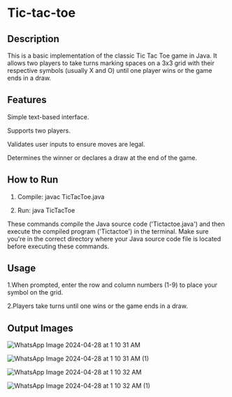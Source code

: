 # Tic-tac-toe

## Description

This is a basic implementation of the classic Tic Tac Toe game in Java. It allows two players to take turns marking spaces on a 3x3 grid with their respective symbols (usually X and O) until one player wins or the game ends in a draw.

## Features

Simple text-based interface.

Supports two players.

Validates user inputs to ensure moves are legal.

Determines the winner or declares a draw at the end of the game.

## How to Run

1. Compile:  javac TicTacToe.java

2. Run:  java TicTacToe

These commands compile the Java source code ('Tictactoe.java') and then execute the compiled program ('Tictactoe') in the terminal. Make sure you're in the correct directory where your Java source code file is located before executing these commands.

## Usage

1.When prompted, enter the row and column numbers (1-9) to place your symbol on the grid.

2.Players take turns until one wins or the game ends in a draw.

## Output Images

![WhatsApp Image 2024-04-28 at 1 10 31 AM](https://github.com/Kashyapriya/Tic-tac-toe/assets/95755693/69f4f5dc-9357-45b2-8754-92c575e5bdc5)

![WhatsApp Image 2024-04-28 at 1 10 31 AM (1)](https://github.com/Kashyapriya/Tic-tac-toe/assets/95755693/8c5fea38-545e-4bc7-9193-c5beed7887a5)

![WhatsApp Image 2024-04-28 at 1 10 32 AM](https://github.com/Kashyapriya/Tic-tac-toe/assets/95755693/9418e2ac-5378-4162-bed8-b65efff7604f)

![WhatsApp Image 2024-04-28 at 1 10 32 AM (1)](https://github.com/Kashyapriya/Tic-tac-toe/assets/95755693/c671ae1f-2bdc-40f4-90af-591be29208f2)
